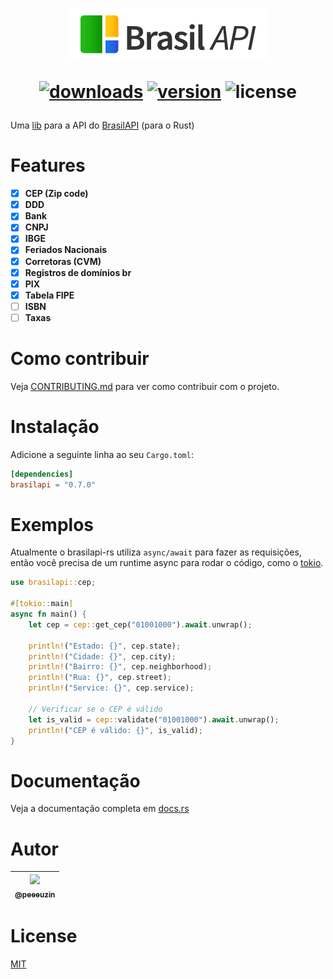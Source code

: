<div align="center">
<h1>
<img src="https://raw.githubusercontent.com/BrasilAPI/BrasilAPI/main/public/brasilapi-logo-small.png" />

<div>

[![downloads](https://img.shields.io/crates/dv/brasilapi?label=downloads%20)](https://crates.io/crates/brasilapi)
[![version](https://img.shields.io/crates/v/brasilapi?label=version%20)](https://crates.io/crates/brasilapi)
![license](https://img.shields.io/crates/l/brasilapi)

</div>
</h1>

</div>

Uma [lib](https://crates.io/crates/brasilapi) para a API do [BrasilAPI](https://github.com/BrasilAPI/BrasilAPI) (para o Rust)

# Features
 - [x] **CEP (Zip code)**
 - [x] **DDD**
 - [x] **Bank**
 - [x] **CNPJ**
 - [x] **IBGE**
 - [x] **Feriados Nacionais**
 - [x] **Corretoras (CVM)**
 - [x] **Registros de domínios br**
 - [x] **PIX**
 - [x] **Tabela FIPE**
 - [ ] **ISBN**
 - [ ] **Taxas**

# Como contribuir
Veja [CONTRIBUTING.md](./CONTRIBUTING.md) para ver como contribuir com o projeto.


# Instalação
Adicione a seguinte linha ao seu `Cargo.toml`:

```toml
[dependencies]
brasilapi = "0.7.0"
```

# Exemplos
Atualmente o brasilapi-rs utiliza `async/await` para fazer as requisições, então você precisa de um runtime async para rodar o código, como o [tokio](https://crates.io/crates/tokio).


```rust
use brasilapi::cep;

#[tokio::main]
async fn main() {
    let cep = cep::get_cep("01001000").await.unwrap();

    println!("Estado: {}", cep.state);
    println!("Cidade: {}", cep.city);
    println!("Bairro: {}", cep.neighborhood);
    println!("Rua: {}", cep.street);
    println!("Service: {}", cep.service);

    // Verificar se o CEP é válido
    let is_valid = cep::validate("01001000").await.unwrap();
    println!("CEP é válido: {}", is_valid);
}
```

# Documentação
Veja a documentação completa em [docs.rs](https://docs.rs/brasilapi)


# Autor
<div align="center">

| [<img src="https://github.com/peeeuzin.png?size=115" width=115><br><sub>@peeeuzin</sub>](https://github.com/peeeuzin) |
| :-------------------------------------------------------------------------------------------------------------------: |


</div>

# License
[MIT](./LICENSE)